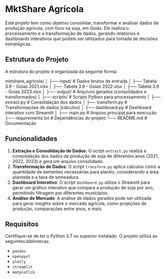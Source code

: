 # MktShare Agrícola

Este projeto tem como objetivo consolidar, transformar e analisar dados de produção agrícola, com foco na soja, em Goiás. 
Ele realiza o processamento e a transformação de dados, gerando relatórios e dashboards interativos que podem ser utilizados para tomada de decisões estratégicas.

## Estrutura do Projeto

A estrutura do projeto é organizada da seguinte forma:

mktshare_agricola/
│
├── input/                   # Dados brutos de entrada
│   ├── Tabela 3.9 - Goias 2021.xlsx
│   ├── Tabela 3.9 - Goias 2022.xlsx
│   ├── Tabela 3.9 - Goias 2023.xlsx
│
├── output/                 # Arquivos gerados (consolidados e transformados)
│
├── scripts/                 # Scripts Python para processamento
│   ├── extract.py           # Consolidação dos dados
│   ├── transform.py         # Transformações de dados (cálculos)
│   ├── dashboard.py         # Dashboard interativo com Streamlit
│
├── main.py                 # Arquivo principal para execução
├── requirements.txt        # Dependências do projeto
└── README.md               # Documentação


## Funcionalidades

1. **Extração e Consolidação de Dados**: O script `extract.py` realiza a consolidação dos dados de produção de soja de diferentes anos (2021, 2022, 2023) e gera um arquivo consolidado.
2. **Transformação de Dados**: O script `transform.py` aplica cálculos como a quantidade de sementes necessárias para plantio, considerando a área plantada e a taxa de semeadura.
3. **Dashboard Interativo**: O script `dashboard.py` utiliza o Streamlit para gerar um gráfico interativo que compara a produção de soja por ano, permitindo filtragem por diferentes municípios.
4. **Análise de Mercado**: A análise de dados gerados pode ser utilizada para gerar insights sobre o mercado agrícola, como projeções de produção, comparações entre anos, e mais.

## Requisitos

Certifique-se de ter o Python 3.7 ou superior instalado. O projeto utiliza as seguintes bibliotecas:

- `pandas`
- `openpyxl`
- `plotly`
- `streamlit`
- `matplotlib`